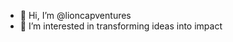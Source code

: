 - 👋 Hi, I’m @lioncapventures
- 👀 I’m interested in transforming ideas into impact

<!---
lioncapventures/lioncapventures is a ✨ special ✨ repository because its `README.md` (this file) appears on your GitHub profile.
You can click the Preview link to take a look at your changes.
--->
